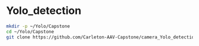 # Yolo_detection

```bash
mkdir -p ~/Yolo/Capstone
cd ~/Yolo/Capstone
git clone https://github.com/Carleton-AAV-Capstone/camera_Yolo_detection.git
```
